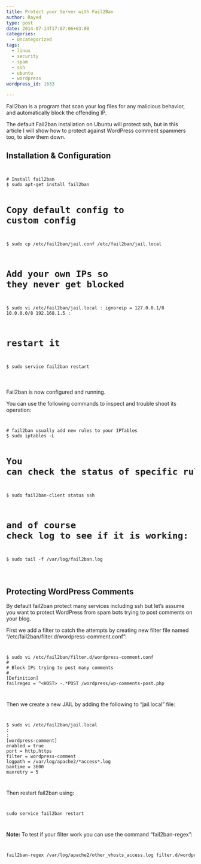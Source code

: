 ```yaml
---
title: Protect your Server with Fail2Ban
author: Rayed
type: post
date: 2014-07-14T17:07:06+03:00
categories:
  - Uncategorized
tags:
  - linux
  - security
  - spam
  - ssh
  - ubuntu
  - wordpress
wordpress_id: 1633

---
```

<p>Fail2ban is a program that scan your log files for any malicious behavior, and automatically block the offending IP.</p>
<p>The default Fail2ban installation on Ubuntu will protect ssh, but in this article I will show how to protect against WordPress comment spammers too, to slow them down.</p>
<h2>Installation &#038; Configuration</h2>
<p><code></p>
<pre>
# Install fail2ban
$ sudo apt-get install fail2ban

# Copy default config to custom config
$ sudo cp /etc/fail2ban/jail.conf /etc/fail2ban/jail.local

# Add your own IPs so they never get blocked
$ sudo vi /etc/fail2ban/jail.local
:
ignoreip = 127.0.0.1/8 10.0.0.0/8 192.168.1.5
:

# restart it
$ sudo service fail2ban restart
</pre>
<p></code></p>
<p>Fail2ban is now configured and running.</p>
<p>You can use the following commands to inspect and trouble shoot its operation:</p>
<p><code></p>
<pre>
# fail2ban usually add new rules to your IPTables
$ sudo iptables -L

# You can check the status of specific rules using the command:
$ sudo fail2ban-client status ssh

# and of course check log to see if it is working:
$ sudo tail -f /var/log/fail2ban.log 
</pre>
<p></code></p>
<h2>Protecting WordPress Comments</h2>
<p>By default fail2ban protect many services including ssh but let&#8217;s assume you want to protect WordPress from spam bots trying to post comments on your blog.</p>
<p>First we add a filter to catch the attempts by creating new filter file named &#8220;/etc/fail2ban/filter.d/wordpress-comment.conf&#8221;:</p>
<p><code></p>
<pre>
$ sudo vi /etc/fail2ban/filter.d/wordpress-comment.conf 
#
# Block IPs trying to post many comments
#
[Definition]
failregex = ^&lt;HOST> -.*POST /wordpress/wp-comments-post.php
</pre>
<p></code></p>
<p>Then we create a new JAIL by adding the following to &#8220;jail.local&#8221; file:</p>
<p><code></p>
<pre>
$ sudo vi /etc/fail2ban/jail.local
:
:
[wordpress-comment]
enabled = true
port = http,https
filter = wordpress-comment
logpath = /var/log/apache2/*access*.log
bantime = 3600
maxretry = 5
</pre>
<p></code></p>
<p>Then restart fail2ban using:</p>
<p><code></p>
<pre>sudo service fail2ban restart</pre>
<p></code></p>
<p><strong>Note:</strong> To test if your filter work you can use the command &#8220;fail2ban-regex&#8221;:<br />
<code></p>
<pre>fail2ban-regex /var/log/apache2/other_vhosts_access.log filter.d/wordpress-comment.conf </pre>
<p></code></p>
